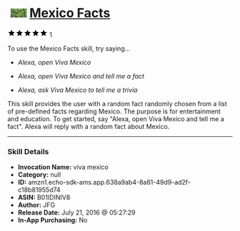 # &nbsp;<img src="skill_icon" alt="Mexico Facts icon" width="36"> [Mexico Facts](http://alexa.amazon.com/#skills/amzn1.echo-sdk-ams.app.638a9ab4-8a81-49d9-ad2f-c18b81955d74)
![5 stars](../../images/ic_star_black_18dp_1x.png)![5 stars](../../images/ic_star_black_18dp_1x.png)![5 stars](../../images/ic_star_black_18dp_1x.png)![5 stars](../../images/ic_star_black_18dp_1x.png)![5 stars](../../images/ic_star_black_18dp_1x.png) 1

To use the Mexico Facts skill, try saying...

* *Alexa, open Viva Mexico*

* *Alexa, open Viva Mexico and tell me a fact*

* *Alexa, ask Viva Mexico to tell me a trivia*

This skill provides the user with a random fact randomly chosen from a list of pre-defined facts regarding Mexico. The purpose is for entertainment and education.
To get started, say "Alexa, open Viva Mexico and tell me a fact".
Alexa will reply with a random fact about Mexico.

***

### Skill Details

* **Invocation Name:** viva mexico
* **Category:** null
* **ID:** amzn1.echo-sdk-ams.app.638a9ab4-8a81-49d9-ad2f-c18b81955d74
* **ASIN:** B01IDINIV8
* **Author:** JFG
* **Release Date:** July 21, 2016 @ 05:27:29
* **In-App Purchasing:** No
